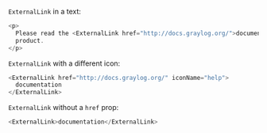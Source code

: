 `ExternalLink` in a text:

```js
<p>
  Please read the <ExternalLink href="http://docs.graylog.org/">documentation</ExternalLink> to learn about the
  product.
</p>
```

`ExternalLink` with a different icon:

```js
<ExternalLink href="http://docs.graylog.org/" iconName="help">
  documentation
</ExternalLink>
```

`ExternalLink` without a `href` prop:

```js
<ExternalLink>documentation</ExternalLink>
```
